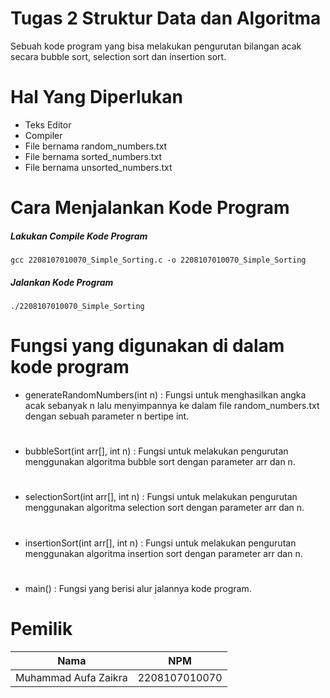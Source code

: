 # Tugas 2 Struktur Data dan Algoritma

Sebuah kode program yang bisa melakukan pengurutan bilangan acak secara bubble sort, selection sort dan insertion sort.

# Hal Yang Diperlukan
- Teks Editor
- Compiler
- File bernama random_numbers.txt
- File bernama sorted_numbers.txt
- File bernama unsorted_numbers.txt

# Cara Menjalankan Kode Program

##### Lakukan Compile Kode Program
```
gcc 2208107010070_Simple_Sorting.c -o 2208107010070_Simple_Sorting
```
##### Jalankan Kode Program
```
./2208107010070_Simple_Sorting
```
#
# Fungsi yang digunakan di dalam kode program

- generateRandomNumbers(int n) : Fungsi untuk menghasilkan angka acak sebanyak n lalu menyimpannya ke dalam file random_numbers.txt dengan sebuah parameter n bertipe int.
#
- bubbleSort(int arr[], int n) : Fungsi untuk melakukan pengurutan menggunakan algoritma bubble sort dengan parameter arr dan n.
#
- selectionSort(int arr[], int n) : Fungsi untuk melakukan pengurutan menggunakan algoritma selection sort dengan parameter arr dan n.
#
- insertionSort(int arr[], int n) : Fungsi untuk melakukan pengurutan menggunakan algoritma insertion sort dengan parameter arr dan n.
#
- main() : Fungsi yang berisi alur jalannya kode program.
#
#
# Pemilik

| Nama        | NPM           |
| ------------- |:-------------:|
| Muhammad Aufa Zaikra      | 2208107010070 |
